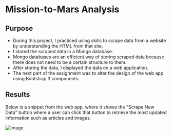 # Mission-to-Mars Analysis

## Purpose
- During this project, I practiced using skills to scrape data from a website by understanding the HTML from that site. 
- I stored the scraped data in a Mongo database.
- Mongo databases are an efficient way of storing scraped data because there does not need to be a certain structure to them. 
- After storing the data, I displayed the data on a web application. 
- The next part of the assignment was to alter the design of the web app using Bootstrap 3 components. 

## Results

Below is a snippet from the web app, where it shows the "Scrape New Data" button where a user can click that button to retrieve the most updated information such as articles and images. 

![image](https://user-images.githubusercontent.com/104038813/185496349-69d641a2-be4c-47c5-b759-def4ff7ae928.png)
